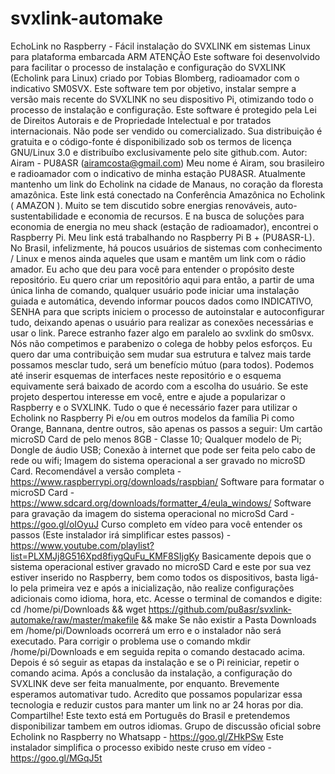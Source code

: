 # svxlink-automake
EchoLink no Raspberry - Fácil instalação do SVXLINK em sistemas Linux para plataforma embarcada ARM  ATENÇÃO Este software foi desenvolvido para facilitar o processo de instalação e configuração do SVXLINK (Echolink para Linux) criado por Tobias Blomberg, radioamador com o indicativo SM0SVX. Este software tem por objetivo, instalar sempre a versão mais recente do SVXLINK no seu dispositivo Pi, otimizando todo o processo de instalação e configuração. Este software é protegido pela Lei de Direitos Autorais e de Propriedade Intelectual e por tratados internacionais. Não pode ser vendido ou comercializado. Sua distribuição é gratuita e o código-fonte é disponibilizado sob os termos de licença GNU/Linux 3.0 e distribuíbo exclusivamente pelo site github.com. Autor: Airam - PU8ASR (airamcosta@gmail.com) Meu nome é Airam, sou brasileiro e radioamador com o indicativo de minha estação PU8ASR. Atualmente mantenho um link do Echolink na cidade de Manaus, no coração da floresta amazônica. Este link está conectado na Conferência Amazônica no Echolink ( AMAZON ). Muito se tem discutido sobre energias renováveis, auto-sustentabilidade e economia de recursos. E na busca de soluções para economia de energia no meu shack (estação de radioamador), encontrei o Raspberry Pi. Meu link está trabalhando no Raspberry Pi B + (PU8ASR-L). No Brasil, infelizmente, há poucos usuários de sistemas com conhecimento / Linux e menos ainda aqueles que usam e mantêm um link com o rádio amador. Eu acho que deu para você para entender o propósito deste repositório. Eu quero criar um repositório aqui para então, a partir de uma única linha de comando, qualquer usuário pode iniciar uma instalação guiada e automática, devendo informar poucos dados como INDICATIVO, SENHA para que scripts iniciem o processo de autoinstalar e autoconfigurar tudo, deixando apenas o usuário para realizar as conexões necessárias e usar o link. Parece estranho fazer algo em paralelo ao svxlink do sm0svx. Nós não competimos e parabenizo o colega de hobby pelos esforços. Eu quero dar uma contribuição sem mudar sua estrutura e talvez mais tarde possamos mesclar tudo, será um benefício mútuo (para todos). Podemos até inserir esquemas de interfaces neste repositório e o esquema equivamente será baixado de acordo com a escolha do usuário. Se este projeto despertou interesse em você, entre e ajude a popularizar o Raspberry e o SVXLINK.  Tudo o que é necessário fazer para utilizar o Echolink no Raspberry Pi e/ou em outros modelos da família Pi como Orange, Bannana, dentre outros, são apenas os passos a seguir:  Um cartão microSD Card de pelo menos 8GB - Classe 10; Qualquer modelo de Pi; Dongle de áudio USB; Conexão à internet que pode ser feita pelo cabo de rede ou wifi; Imagem do sistema operacional a ser gravado no microSD Card. Recomendável a versão completa - https://www.raspberrypi.org/downloads/raspbian/ Software para formatar o microSD Card - https://www.sdcard.org/downloads/formatter_4/eula_windows/ Software para gravação da imagem do sistema operacional no microSd Card - https://goo.gl/oIOyuJ Curso completo em vídeo para você entender os passos (Este instalador irá simplificar estes passos) - https://www.youtube.com/playlist?list=PLXMJj8G516Xpd8fiygQuFu_KMF8SIjgKy Basicamente depois que o sistema operacional estiver gravado no microSD Card e este por sua vez estiver inserido no Raspberry, bem como todos os dispositivos, basta ligá-lo pela primeira vez e após a inicialização, não realize configurações adicionais como idioma, hora, etc. Acesse o terminal de comandos e digite: cd /home/pi/Downloads &amp;&amp; wget https://github.com/pu8asr/svxlink-automake/raw/master/makefile &amp;&amp; make Se não existir a Pasta Downloads em /home/pi/Downloads ocorrerá um erro e o instalador não será executado. Para corrigir o problema use o comando mkdir /home/pi/Downloads e em seguida repita o comando destacado acima.  Depois é só seguir as etapas da instalação e se o Pi reiniciar, repetir o comando acima.  Após a conclusão da instalação, a configuração do SVXLINK deve ser feita manualmente, por enquanto. Brevemente esperamos automativar tudo.  Acredito que possamos popularizar essa tecnologia e reduzir custos para manter um link no ar 24 horas por dia. Compartilhe!  Este texto está em Português do Brasil e pretendemos disponibilizar tambem em outros idiomas. Grupo de discussão oficial sobre Echolink no Raspberry no Whatsapp - https://goo.gl/ZHkPSw  Este instalador simplifica o processo exibido neste cruso em vídeo - https://goo.gl/MGqJ5t
